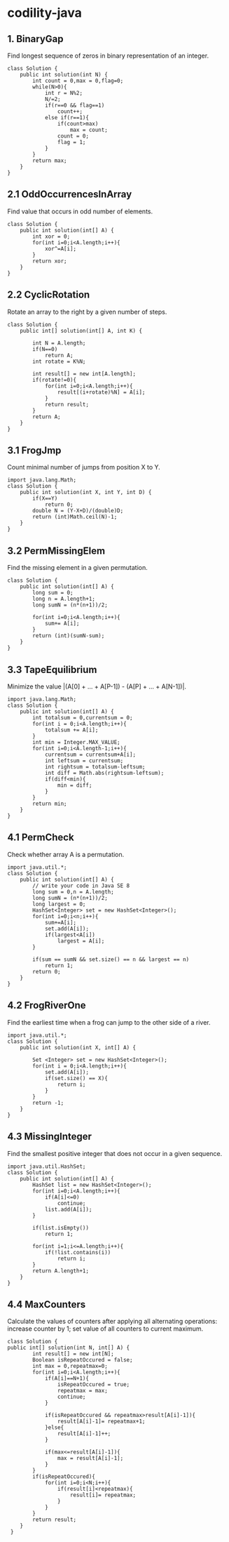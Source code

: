 # codility-java

## 1. BinaryGap
Find longest sequence of zeros in binary representation of an integer.

```
class Solution {
    public int solution(int N) {
        int count = 0,max = 0,flag=0;
        while(N>0){
            int r = N%2;
            N/=2;
            if(r==0 && flag==1)
                count++;
            else if(r==1){
                if(count>max)
                    max = count;
                count = 0;
                flag = 1;
            }
        }
        return max;
    }
}
```

## 2.1 OddOccurrencesInArray
Find value that occurs in odd number of elements.

```
class Solution {
    public int solution(int[] A) {
        int xor = 0;
        for(int i=0;i<A.length;i++){
            xor^=A[i];
        }
        return xor;
    }
}
```
## 2.2 CyclicRotation
Rotate an array to the right by a given number of steps.
```
class Solution {
    public int[] solution(int[] A, int K) {
        
        int N = A.length;
        if(N==0)
            return A;
        int rotate = K%N;
        
        int result[] = new int[A.length];
        if(rotate!=0){
            for(int i=0;i<A.length;i++){
                result[(i+rotate)%N] = A[i];
            }
            return result;
        }
        return A;
    }
}
```

## 3.1 FrogJmp
Count minimal number of jumps from position X to Y.

```
import java.lang.Math;
class Solution {
    public int solution(int X, int Y, int D) {
        if(X==Y)
            return 0;
        double N = (Y-X+D)/(double)D;
        return (int)Math.ceil(N)-1;
    }
}
```

## 3.2 PermMissingElem
Find the missing element in a given permutation.
```
class Solution {
    public int solution(int[] A) {
        long sum = 0;
        long n = A.length+1;
        long sumN = (n*(n+1))/2;
        
        for(int i=0;i<A.length;i++){
            sum+= A[i];
        }
        return (int)(sumN-sum);
    }
}
```

## 3.3 TapeEquilibrium
Minimize the value |(A[0] + ... + A[P-1]) - (A[P] + ... + A[N-1])|.

```
import java.lang.Math;
class Solution {
    public int solution(int[] A) {
        int totalsum = 0,currentsum = 0;
        for(int i = 0;i<A.length;i++){
            totalsum += A[i];
        }
        int min = Integer.MAX_VALUE;
        for(int i=0;i<A.length-1;i++){
            currentsum = currentsum+A[i];
            int leftsum = currentsum;
            int rightsum = totalsum-leftsum;
            int diff = Math.abs(rightsum-leftsum);
            if(diff<min){
                min = diff;
            }
        }
        return min;
    }
}
```

## 4.1 PermCheck
Check whether array A is a permutation.

```
import java.util.*;
class Solution {
    public int solution(int[] A) {
        // write your code in Java SE 8
        long sum = 0,n = A.length;
        long sumN = (n*(n+1))/2;
        long largest = 0;
        HashSet<Integer> set = new HashSet<Integer>();
        for(int i=0;i<n;i++){
            sum+=A[i];
            set.add(A[i]);
            if(largest<A[i])
                largest = A[i];
        }

        if(sum == sumN && set.size() == n && largest == n)
            return 1;
        return 0;
    }
}
```

## 4.2 FrogRiverOne
Find the earliest time when a frog can jump to the other side of a river.

```
import java.util.*;
class Solution {
    public int solution(int X, int[] A) {
        
        Set <Integer> set = new HashSet<Integer>();
        for(int i = 0;i<A.length;i++){
            set.add(A[i]);
            if(set.size() == X){
                return i;
            }
        }
        return -1;
    }
}
```

## 4.3 MissingInteger
Find the smallest positive integer that does not occur in a given sequence.

```
import java.util.HashSet;
class Solution {
    public int solution(int[] A) {
        HashSet list = new HashSet<Integer>();
        for(int i=0;i<A.length;i++){
            if(A[i]<=0)
                continue;
            list.add(A[i]);
        }
        
        if(list.isEmpty())
            return 1;

        for(int i=1;i<=A.length;i++){
            if(!list.contains(i))
                return i;
        }
        return A.length+1;
    }
}
```

## 4.4 MaxCounters
Calculate the values of counters after applying all alternating operations: increase counter by 1; set value of all counters to current maximum.

```
class Solution {
public int[] solution(int N, int[] A) {
        int result[] = new int[N];
        Boolean isRepeatOccured = false;
        int max = 0,repeatmax=0;
        for(int i=0;i<A.length;i++){
            if(A[i]==N+1){
                isRepeatOccured = true;
                repeatmax = max;
                continue;
            }
            
            if(isRepeatOccured && repeatmax>result[A[i]-1]){
                result[A[i]-1]= repeatmax+1;
            }else{
                result[A[i]-1]++;
            }
            
            if(max<=result[A[i]-1]){
                max = result[A[i]-1];
            }
        }
        if(isRepeatOccured){
            for(int i=0;i<N;i++){
                if(result[i]<repeatmax){
                    result[i]= repeatmax;
                }
            }
        }
        return result;
    }
 }
```
